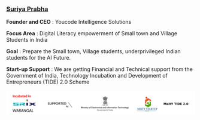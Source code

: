 ### [Suriya Prabha](https://www.linkedin.com/company/youcode-intelligence-solutions/) ###

__Founder and CEO__ : Youcode Intelligence Solutions

__Focus Area__ : Digital Literacy empowerment of Small town and Village Students in India  

__Goal__ : Prepare the Small town, Village students, underprivileged Indian students for the AI Future.

__Start-up Support__ : We are getting Financial and Technical support from the Government of India, Technology Incubation and Development of Entrepreneurs (TIDE) 2.0 Scheme

<img src = "https://github.com/youcode-in/youcode-in/blob/main/Incubation.jpg" >
